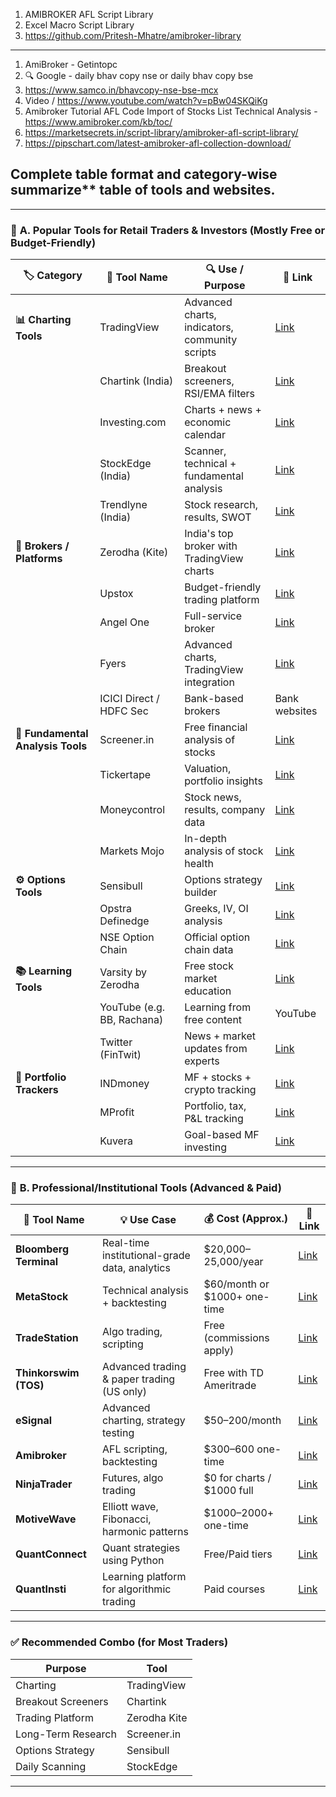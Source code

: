 
1. AMIBROKER AFL Script Library 
2. Excel Macro Script Library
3. https://github.com/Pritesh-Mhatre/amibroker-library

---

1. AmiBroker - Getintopc
2. 🔍 Google - daily bhav copy nse or daily bhav copy bse
3. https://www.samco.in/bhavcopy-nse-bse-mcx
4. Video / https://www.youtube.com/watch?v=pBw04SKQiKg
5. Amibroker Tutorial AFL Code Import of  Stocks List Technical Analysis - https://www.amibroker.com/kb/toc/
6. https://marketsecrets.in/script-library/amibroker-afl-script-library/
7. https://pipschart.com/latest-amibroker-afl-collection-download/

## **Complete table format** and category-wise summarize** table of tools and websites.

---

### 📌 **A. Popular Tools for Retail Traders & Investors (Mostly Free or Budget-Friendly)**

| 🏷️ Category                      | 🧰 Tool Name               | 🔍 Use / Purpose                               | 🔗 Link                                   |
| --------------------------------- | -------------------------- | ---------------------------------------------- | ----------------------------------------- |
| **📊 Charting Tools**             | TradingView                | Advanced charts, indicators, community scripts | [Link](https://tradingview.com)           |
|                                   | Chartink (India)           | Breakout screeners, RSI/EMA filters            | [Link](https://chartink.com)              |
|                                   | Investing.com              | Charts + news + economic calendar              | [Link](https://www.investing.com)         |
|                                   | StockEdge (India)          | Scanner, technical + fundamental analysis      | [Link](https://stockedge.com)             |
|                                   | Trendlyne (India)          | Stock research, results, SWOT                  | [Link](https://www.trendlyne.com)         |
| **💼 Brokers / Platforms**        | Zerodha (Kite)             | India's top broker with TradingView charts     | [Link](https://kite.zerodha.com)          |
|                                   | Upstox                     | Budget-friendly trading platform               | [Link](https://upstox.com)                |
|                                   | Angel One                  | Full-service broker                            | [Link](https://www.angelone.in)           |
|                                   | Fyers                      | Advanced charts, TradingView integration       | [Link](https://fyers.in)                  |
|                                   | ICICI Direct / HDFC Sec    | Bank-based brokers                             | Bank websites                             |
| **🔎 Fundamental Analysis Tools** | Screener.in                | Free financial analysis of stocks              | [Link](https://screener.in)               |
|                                   | Tickertape                 | Valuation, portfolio insights                  | [Link](https://www.tickertape.in)         |
|                                   | Moneycontrol               | Stock news, results, company data              | [Link](https://www.moneycontrol.com)      |
|                                   | Markets Mojo               | In-depth analysis of stock health              | [Link](https://www.marketsmojo.com)       |
| **⚙️ Options Tools**              | Sensibull                  | Options strategy builder                       | [Link](https://www.sensibull.com)         |
|                                   | Opstra Definedge           | Greeks, IV, OI analysis                        | [Link](https://opstra.definedge.com)      |
|                                   | NSE Option Chain           | Official option chain data                     | [Link](https://nseindia.com/option-chain) |
| **📚 Learning Tools**             | Varsity by Zerodha         | Free stock market education                    | [Link](https://zerodha.com/varsity/)      |
|                                   | YouTube (e.g. BB, Rachana) | Learning from free content                     | YouTube                                   |
|                                   | Twitter (FinTwit)          | News + market updates from experts             | [Link](https://twitter.com)               |
| **📒 Portfolio Trackers**         | INDmoney                   | MF + stocks + crypto tracking                  | [Link](https://indmoney.com)              |
|                                   | MProfit                    | Portfolio, tax, P\&L tracking                  | [Link](https://www.mprofit.in)            |
|                                   | Kuvera                     | Goal-based MF investing                        | [Link](https://www.kuvera.in)             |

---

### 🔐 **B. Professional/Institutional Tools (Advanced & Paid)**

| 🧰 Tool Name           | 💡 Use Case                                   | 💰 Cost (Approx.)              | 🔗 Link                                                                    |
| ---------------------- | --------------------------------------------- | ------------------------------ | -------------------------------------------------------------------------- |
| **Bloomberg Terminal** | Real-time institutional-grade data, analytics | \$20,000–25,000/year           | [Link](https://www.bloomberg.com/professional/solution/bloomberg-terminal) |
| **MetaStock**          | Technical analysis + backtesting              | \$60/month or \$1000+ one-time | [Link](https://www.metastock.com)                                          |
| **TradeStation**       | Algo trading, scripting                       | Free (commissions apply)       | [Link](https://www.tradestation.com)                                       |
| **Thinkorswim (TOS)**  | Advanced trading & paper trading (US only)    | Free with TD Ameritrade        | [Link](https://www.tdameritrade.com/tools-and-platforms/thinkorswim.html)  |
| **eSignal**            | Advanced charting, strategy testing           | \$50–200/month                 | [Link](https://www.esignal.com)                                            |
| **Amibroker**          | AFL scripting, backtesting                    | \$300–600 one-time             | [Link](https://www.amibroker.com)                                          |
| **NinjaTrader**        | Futures, algo trading                         | \$0 for charts / \$1000 full   | [Link](https://ninjatrader.com)                                            |
| **MotiveWave**         | Elliott wave, Fibonacci, harmonic patterns    | \$1000–2000+ one-time          | [Link](https://www.motivewave.com)                                         |
| **QuantConnect**       | Quant strategies using Python                 | Free/Paid tiers                | [Link](https://www.quantconnect.com)                                       |
| **QuantInsti**         | Learning platform for algorithmic trading     | Paid courses                   | [Link](https://www.quantinsti.com)                                         |

---

### ✅ **Recommended Combo (for Most Traders)**

| Purpose            | Tool         |
| ------------------ | ------------ |
| Charting           | TradingView  |
| Breakout Screeners | Chartink     |
| Trading Platform   | Zerodha Kite |
| Long-Term Research | Screener.in  |
| Options Strategy   | Sensibull    |
| Daily Scanning     | StockEdge    |

---
